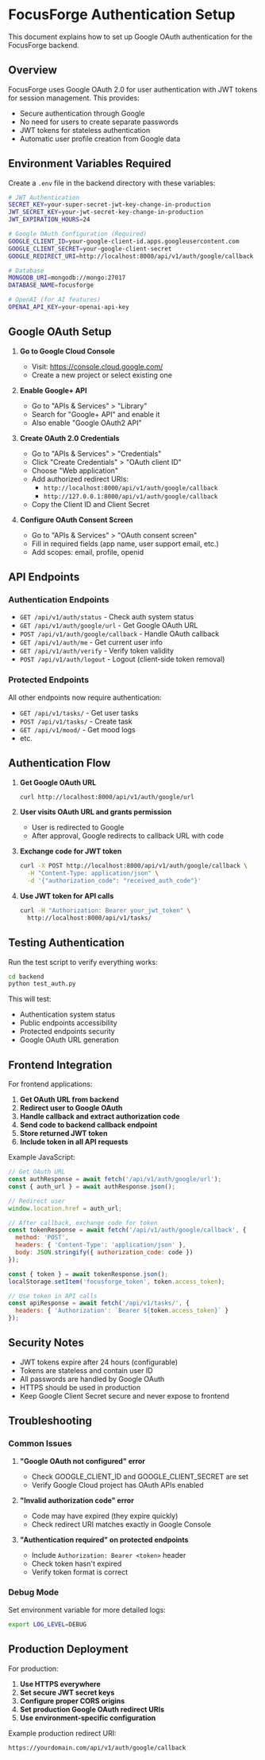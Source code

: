 # FocusForge Authentication Setup

This document explains how to set up Google OAuth authentication for the FocusForge backend.

## Overview

FocusForge uses Google OAuth 2.0 for user authentication with JWT tokens for session management. This provides:

- Secure authentication through Google
- No need for users to create separate passwords
- JWT tokens for stateless authentication
- Automatic user profile creation from Google data

## Environment Variables Required

Create a `.env` file in the backend directory with these variables:

```bash
# JWT Authentication
SECRET_KEY=your-super-secret-jwt-key-change-in-production
JWT_SECRET_KEY=your-jwt-secret-key-change-in-production
JWT_EXPIRATION_HOURS=24

# Google OAuth Configuration (Required)
GOOGLE_CLIENT_ID=your-google-client-id.apps.googleusercontent.com
GOOGLE_CLIENT_SECRET=your-google-client-secret
GOOGLE_REDIRECT_URI=http://localhost:8000/api/v1/auth/google/callback

# Database
MONGODB_URI=mongodb://mongo:27017
DATABASE_NAME=focusforge

# OpenAI (for AI features)
OPENAI_API_KEY=your-openai-api-key
```

## Google OAuth Setup

1. **Go to Google Cloud Console**
   - Visit: https://console.cloud.google.com/
   - Create a new project or select existing one

2. **Enable Google+ API**
   - Go to "APIs & Services" > "Library"
   - Search for "Google+ API" and enable it
   - Also enable "Google OAuth2 API"

3. **Create OAuth 2.0 Credentials**
   - Go to "APIs & Services" > "Credentials"
   - Click "Create Credentials" > "OAuth client ID"
   - Choose "Web application"
   - Add authorized redirect URIs:
     - `http://localhost:8000/api/v1/auth/google/callback`
     - `http://127.0.0.1:8000/api/v1/auth/google/callback`
   - Copy the Client ID and Client Secret

4. **Configure OAuth Consent Screen**
   - Go to "APIs & Services" > "OAuth consent screen"
   - Fill in required fields (app name, user support email, etc.)
   - Add scopes: email, profile, openid

## API Endpoints

### Authentication Endpoints

- `GET /api/v1/auth/status` - Check auth system status
- `GET /api/v1/auth/google/url` - Get Google OAuth URL
- `POST /api/v1/auth/google/callback` - Handle OAuth callback
- `GET /api/v1/auth/me` - Get current user info
- `GET /api/v1/auth/verify` - Verify token validity
- `POST /api/v1/auth/logout` - Logout (client-side token removal)

### Protected Endpoints

All other endpoints now require authentication:
- `GET /api/v1/tasks/` - Get user tasks
- `POST /api/v1/tasks/` - Create task
- `GET /api/v1/mood/` - Get mood logs
- etc.

## Authentication Flow

1. **Get Google OAuth URL**
   ```bash
   curl http://localhost:8000/api/v1/auth/google/url
   ```

2. **User visits OAuth URL and grants permission**
   - User is redirected to Google
   - After approval, Google redirects to callback URL with code

3. **Exchange code for JWT token**
   ```bash
   curl -X POST http://localhost:8000/api/v1/auth/google/callback \
     -H "Content-Type: application/json" \
     -d '{"authorization_code": "received_auth_code"}'
   ```

4. **Use JWT token for API calls**
   ```bash
   curl -H "Authorization: Bearer your_jwt_token" \
     http://localhost:8000/api/v1/tasks/
   ```

## Testing Authentication

Run the test script to verify everything works:

```bash
cd backend
python test_auth.py
```

This will test:
- Authentication system status
- Public endpoints accessibility
- Protected endpoints security
- Google OAuth URL generation

## Frontend Integration

For frontend applications:

1. **Get OAuth URL from backend**
2. **Redirect user to Google OAuth**
3. **Handle callback and extract authorization code**
4. **Send code to backend callback endpoint**
5. **Store returned JWT token**
6. **Include token in all API requests**

Example JavaScript:

```javascript
// Get OAuth URL
const authResponse = await fetch('/api/v1/auth/google/url');
const { auth_url } = await authResponse.json();

// Redirect user
window.location.href = auth_url;

// After callback, exchange code for token
const tokenResponse = await fetch('/api/v1/auth/google/callback', {
  method: 'POST',
  headers: { 'Content-Type': 'application/json' },
  body: JSON.stringify({ authorization_code: code })
});

const { token } = await tokenResponse.json();
localStorage.setItem('focusforge_token', token.access_token);

// Use token in API calls
const apiResponse = await fetch('/api/v1/tasks/', {
  headers: { 'Authorization': `Bearer ${token.access_token}` }
});
```

## Security Notes

- JWT tokens expire after 24 hours (configurable)
- Tokens are stateless and contain user ID
- All passwords are handled by Google OAuth
- HTTPS should be used in production
- Keep Google Client Secret secure and never expose to frontend

## Troubleshooting

### Common Issues

1. **"Google OAuth not configured" error**
   - Check GOOGLE_CLIENT_ID and GOOGLE_CLIENT_SECRET are set
   - Verify Google Cloud project has OAuth APIs enabled

2. **"Invalid authorization code" error**
   - Code may have expired (they expire quickly)
   - Check redirect URI matches exactly in Google Console

3. **"Authentication required" on protected endpoints**
   - Include `Authorization: Bearer <token>` header
   - Check token hasn't expired
   - Verify token format is correct

### Debug Mode

Set environment variable for more detailed logs:
```bash
export LOG_LEVEL=DEBUG
```

## Production Deployment

For production:

1. **Use HTTPS everywhere**
2. **Set secure JWT secret keys**
3. **Configure proper CORS origins**
4. **Set production Google OAuth redirect URIs**
5. **Use environment-specific configuration**

Example production redirect URI:
```
https://yourdomain.com/api/v1/auth/google/callback
```
